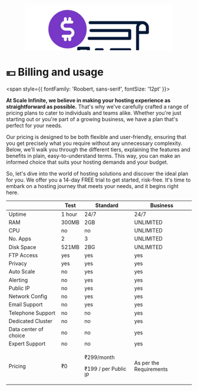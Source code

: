 

<p align="center">
  <img src="/img/dbb.jpg" alt="Alt Text" width="400"/>
</p>

# 💴 Billing and usage

<span style={{ fontFamily: 'Roobert, sans-serif', fontSize: '12pt' }}>

**At Scale Infinite, we believe in making your hosting experience as straightforward as possible.** That's why we've carefully crafted a range of pricing plans to cater to individuals and teams alike. Whether you're just starting out or you're part of a growing business, we have a plan that's perfect for your needs.

Our pricing is designed to be both flexible and user-friendly, ensuring that you get precisely what you require without any unnecessary complexity. Below, we'll walk you through the different tiers, explaining the features and benefits in plain, easy-to-understand terms. This way, you can make an informed choice that suits your hosting demands and your budget.

So, let's dive into the world of hosting solutions and discover the ideal plan for you. We offer you a 14-day FREE trial to get started, risk-free. It's time to embark on a hosting journey that meets your needs, and it begins right here.

|                       | Test   | Standard                                     | Business                |
| --------------------- | ------ | -------------------------------------------- | ----------------------- |
| Uptime                | 1 hour | 24/7                                         | 24/7                    |
| RAM                   | 300MB  | 2GB                                          | UNLIMITED               |
| CPU                   | no     | no                                           | UNLIMITED               |
| No. Apps              | 2      | 3                                            | UNLIMITED               |
| Disk Space            | 521MB  | 2BG                                          | UNLIMITED               |
| FTP Access            | yes    | yes                                          | yes                     |
| Privacy               | yes    | yes                                          | yes                     |
| Auto Scale            | no     | yes                                          | yes                     |
| Alerting              | no     | yes                                          | yes                     |
| Public IP             | no     | yes                                          | yes                     |
| Network Config        | no     | yes                                          | yes                     |
| Email Support         | no     | yes                                          | yes                     |
| Telephone Support     | no     | no                                           | yes                     |
| Dedicated Cluster     | no     | no                                           | yes                     |
| Data center of choice | no     | no                                           | yes                     |
| Expert Support        | no     | no                                           | yes                     |
| Pricing               | ₹0     | <p>₹299/month</p><p>₹199 / per Public IP</p> | As per the Requirements |

</span>